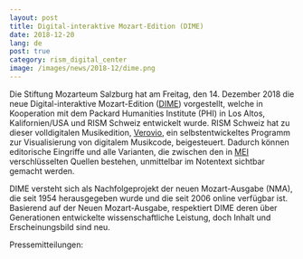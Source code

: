 ```yaml
---
layout: post
title: Digital-interaktive Mozart-Edition (DIME)
date: 2018-12-20
lang: de
post: true
category: rism_digital_center
image: /images/news/2018-12/dime.png
---
```


Die Stiftung Mozarteum Salzburg hat am Freitag, den 14. Dezember 2018 die neue Digital-interaktive Mozart-Edition ([DIME](https://dme.mozarteum.at/musik/edition/)) vorgestellt, welche in Kooperation mit dem Packard Humanities Institute (PHI) in Los Altos, Kalifornien/USA und RISM Schweiz entwickelt wurde. RISM Schweiz hat zu dieser volldigitalen Musikedition, [Verovio](https://www.verovio.org/index.xhtml), ein selbstentwickeltes Programm zur Visualisierung von digitalem Musikcode, beigesteuert. Dadurch können editorische Eingriffe und alle Varianten, die zwischen den in [MEI](https://music-encoding.org) verschlüsselten Quellen bestehen, unmittelbar im Notentext sichtbar gemacht werden.

DIME versteht sich als Nachfolgeprojekt der neuen Mozart-Ausgabe (NMA), die seit 1954 herausgegeben wurde und die seit 2006 online verfügbar ist. Basierend auf der Neuen Mozart-Ausgabe, respektiert DIME deren über Generationen entwickelte wissenschaftliche Leistung, doch Inhalt und Erscheinungsbild sind neu.

Pressemitteilungen:

